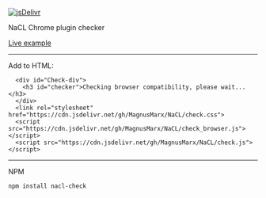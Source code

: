[![jsDelivr](https://data.jsdelivr.com/v1.0.0/package/gh/nacl/badge)](https://www.jsdelivr.com/package/gh/nacl)

NaCL Chrome plugin checker

<a target='_blank' href='https://adamtrex.azurewebsites.net/programs/games/Funky%20Karts/index.html'>Live example</a>

<hr>

Add to HTML:

```
  <div id="Check-div">
    <h3 id="checker">Checking browser compatibility, please wait...</h3>
  </div>
  <link rel="stylesheet" href="https://cdn.jsdelivr.net/gh/MagnusMarx/NaCL/check.css">
  <script src="https://cdn.jsdelivr.net/gh/MagnusMarx/NaCL/check_browser.js"></script>
  <script src="https://cdn.jsdelivr.net/gh/MagnusMarx/NaCL/check.js"></script>
  ```

<hr>

NPM

```
npm install nacl-check
```
